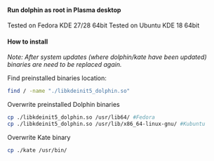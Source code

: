 #### Run dolphin as root in Plasma desktop

Tested on Fedora KDE 27/28 64bit
Tested on Ubuntu KDE 18 64bit
#### How to install
*Note: After system updates (where dolphin/kate have been updated) binaries are need to be replaced again.*

Find preinstalled binaries location:
```bash
find / -name "./libkdeinit5_dolphin.so"
```
Overwrite preinstalled Dolphin binaries
```bash
cp ./libkdeinit5_dolphin.so /usr/lib64/ #Fedora
cp ./libkdeinit5_dolphin.so /usr/lib/x86_64-linux-gnu/ #Kubuntu
```

Overwrite Kate binary
```bash
cp ./kate /usr/bin/
```
